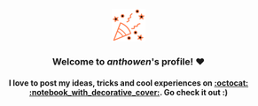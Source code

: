 
<div align="center">
        <br>
        <br>
        <br>
        <br>
        <img src="https://raw.githubusercontent.com/anthowen/anthowen/master/tada.svg?sanitize=true" width="60" height="60">
        <h3>Welcome to <i>anthowen</i>'s profile! ❤️</h3>
        <h4>I love to post my ideas, tricks and cool experiences on <a href="https://bit.ly/3gK9oUr" target="_blank">:octocat: :notebook_with_decorative_cover:</a>. Go check it out :)</h4>
        <br>
        <br>
</div>
